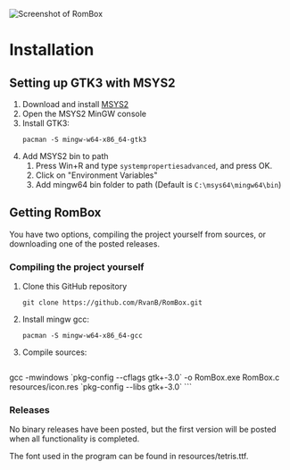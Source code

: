 ![Screenshot of RomBox](https://i.imgur.com/PgE5ly4.png)

# Installation

## Setting up GTK3 with MSYS2
1. Download and install [MSYS2](https://www.msys2.org/)
2. Open the MSYS2 MinGW console
3. Install GTK3: 
	```
	pacman -S mingw-w64-x86_64-gtk3
	```
4. Add MSYS2 bin to path
	1. Press Win+R and type `systempropertiesadvanced`, and press OK.
	2. Click on "Environment Variables"
	3. Add mingw64 bin folder to path (Default is `C:\msys64\mingw64\bin`)

## Getting RomBox
You have two options, compiling the project yourself from sources, or downloading one of the posted releases.

### Compiling the project yourself
1. Clone this GitHub repository
	```
	git clone https://github.com/RvanB/RomBox.git
	```
2. Install mingw gcc: 
	```
	pacman -S mingw-w64-x86_64-gcc
	```
3. Compile sources:
	```
  gcc -mwindows \`pkg-config --cflags gtk+-3.0\` -o RomBox.exe RomBox.c resources/icon.res \`pkg-config --libs gtk+-3.0\`
	```
### Releases
No binary releases have been posted, but the first version will be posted when all functionality is completed.

The font used in the program can be found in resources/tetris.ttf.

